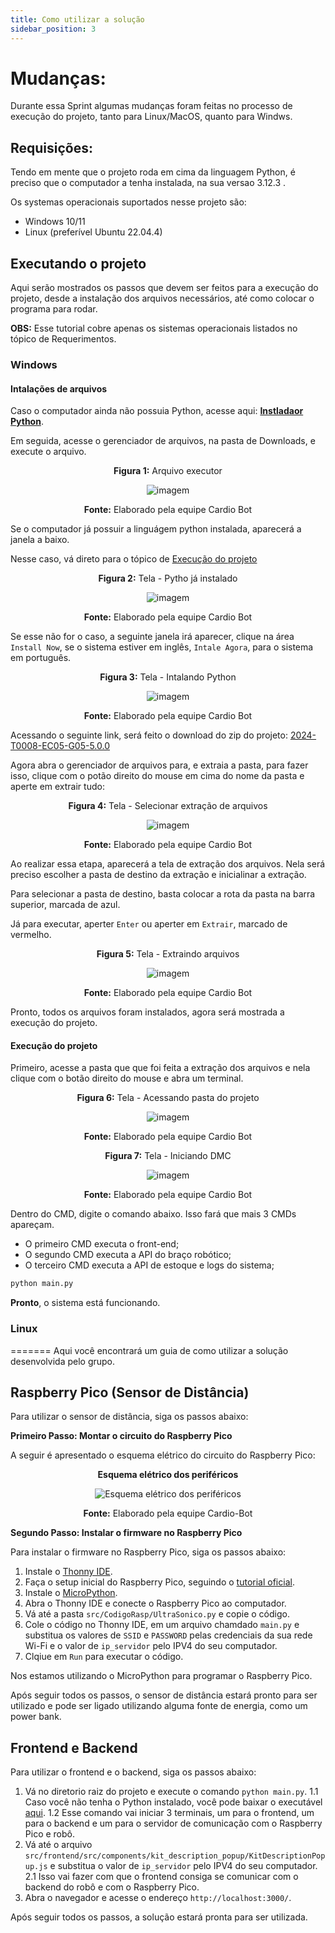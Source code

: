 ```yaml
---
title: Como utilizar a solução
sidebar_position: 3
---
```



# Mudanças:
Durante essa Sprint algumas mudanças foram feitas no processo de execução do projeto, tanto para Linux/MacOS, quanto para Windws.

## Requisições:
Tendo em mente que o projeto roda em cima da linguagem Python, é preciso que o computador a tenha instalada, na sua versao 3.12.3 .

Os systemas operacionais suportados nesse projeto são:
- Windows 10/11
- Linux (preferível Ubuntu 22.04.4)

## Executando o projeto 
Aqui serão mostrados os passos que devem ser feitos para a execução do projeto, desde a instalação dos arquivos necessários, até como colocar o programa para rodar.

**OBS:** Esse tutorial cobre apenas os sistemas operacionais listados no tópico de Requerimentos.

### Windows

#### Intalações de arquivos
Caso o computador ainda não possuia Python, acesse aqui: **[Instladaor Python](https://www.python.org/ftp/python/3.12.3/python-3.12.3-amd64.exe)**.

Em seguida, acesse o gerenciador de arquivos, na pasta de Downloads, e execute o arquivo.

<div align="center">

**Figura 1:** Arquivo executor

![imagem](../../../static/img/como-executar/arquivo-executor.png)

**Fonte:** Elaborado pela equipe Cardio Bot
</div>

Se o computador já possuir a linguágem python instalada, aparecerá a janela a baixo.

Nesse caso, vá direto para o tópico de [Execução do projeto](#execução-do-projeto)

<div align="center">

**Figura 2:** Tela -  Pytho já instalado

![imagem](../../../static/img/como-executar/python-baixado-anteriormente.png)

**Fonte:** Elaborado pela equipe Cardio Bot

</div> 


Se esse não for o caso, a seguinte janela irá aparecer, clique na área `Install Now`, se o sistema estiver em inglês, `Intale Agora`, para o sistema em português.

<div align="center">

**Figura 3:** Tela - Intalando Python

![imagem](../../../static/img/como-executar/instalador-python.png)

**Fonte:** Elaborado pela equipe Cardio Bot

</div> 

Acessando o seguinte link, será feito o download do zip do projeto: [2024-T0008-EC05-G05-5.0.0](https://github.com/Inteli-College/2024-T0008-EC05-G05/archive/refs/tags/v4.0.0.zip)

Agora abra o gerenciador de arquivos para, e extraia a pasta, para fazer isso, clique com o potão direito do mouse em cima do nome da pasta e aperte em extrair tudo:

<div align="center">

**Figura 4:** Tela - Selecionar extração de arquivos

![imagem](../../../static/img/como-executar/extraindo-arquivos.png)

**Fonte:** Elaborado pela equipe Cardio Bot

</div> 

Ao realizar essa etapa, aparecerá a tela de extração dos arquivos. Nela será preciso escolher a pasta de destino da extração e inicialinar a extração.

Para selecionar a pasta de destino, basta colocar a rota da pasta na barra superior, marcada de azul.

Já para executar, aperter `Enter` ou aperter em `Extrair`, marcado de vermelho.

<div align="center">

**Figura 5:** Tela - Extraindo arquivos

![imagem](../../../static/img/como-executar/executar-extracao-arquivos.png)

**Fonte:** Elaborado pela equipe Cardio Bot

</div> 


Pronto, todos os arquivos foram instalados, agora será mostrada a execução do projeto.


#### Execução do projeto

Primeiro, acesse a pasta que que foi feita a extração dos arquivos e nela clique com o botão direito do mouse e abra um terminal.

<div align="center">

**Figura 6:** Tela - Acessando pasta do projeto

![imagem](../../../static/img/como-executar/acessando-arquivos-projeto.png)

**Fonte:** Elaborado pela equipe Cardio Bot

</div> 

<div align="center">

**Figura 7:** Tela - Iniciando DMC

![imagem](../../../static/img/como-executar/iniciando-cmd.png)

**Fonte:** Elaborado pela equipe Cardio Bot

</div> 


Dentro do CMD, digite o comando abaixo. Isso fará que mais 3 CMDs apareçam. 

- O primeiro CMD executa o front-end;
- O segundo CMD executa a API do braço robótico;
- O terceiro CMD executa a API de estoque e logs do sistema;

```bash
python main.py
```

**Pronto**, o sistema está funcionando.


### Linux
=======
Aqui você encontrará um guia de como utilizar a solução desenvolvida pelo grupo.

## Raspberry Pico (Sensor de Distância)

Para utilizar o sensor de distância, siga os passos abaixo:

**Primeiro Passo: Montar o circuito do Raspberry Pico**

A seguir é apresentado o esquema elétrico do circuito do Raspberry Pico:

<div align="center"> 

**Esquema elétrico dos periféricos** 

![Esquema elétrico dos periféricos](/../static/img/esquema-circuito/circuito-elétrico.jpg)

**Fonte:** Elaborado pela equipe Cardio-Bot 

</div>

**Segundo Passo: Instalar o firmware no Raspberry Pico**

Para instalar o firmware no Raspberry Pico, siga os passos abaixo:

1. Instale o [Thonny IDE](https://thonny.org/).
2. Faça o setup inicial do Raspberry Pico, seguindo o [tutorial oficial](https://projects.raspberrypi.org/en/projects/getting-started-with-the-pico).
3. Instale o [MicroPython](https://micropython.org/download/rp2-pico/).
4. Abra o Thonny IDE e conecte o Raspberry Pico ao computador.
5. Vá até a pasta `src/CodigoRasp/UltraSonico.py` e copie o código.
6. Cole o código no Thonny IDE, em um arquivo chamdado `main.py` e substitua os valores de `SSID` e `PASSWORD` pelas credenciais da sua rede Wi-Fi e o valor de `ip_servidor` pelo IPV4 do seu computador.
7. Clqiue em `Run` para executar o código.

Nos estamos utilizando o MicroPython para programar o Raspberry Pico.

Após seguir todos os passos, o sensor de distância estará pronto para ser utilizado e pode ser ligado utilizando alguma fonte de energia, como um power bank.


## Frontend e Backend

Para utilizar o frontend e o backend, siga os passos abaixo:

1. Vá no diretorio raiz do projeto e execute o comando `python main.py`.
    1.1 Caso você não tenha o Python instalado, você pode baixar o executável [aqui](https://www.python.org/downloads/).
    1.2 Esse comando vai iniciar 3 terminais, um para o frontend, um para o backend e um para o servidor de comunicação com o Raspberry Pico e robô.
2. Vá até o arquivo `src/frontend/src/components/kit_description_popup/KitDescriptionPopup.js` e substitua o valor de `ip_servidor` pelo IPV4 do seu computador.
    2.1 Isso vai fazer com que o frontend consiga se comunicar com o backend do robô e com o Raspberry Pico.
3. Abra o navegador e acesse o endereço `http://localhost:3000/`.

Após seguir todos os passos, a solução estará pronta para ser utilizada.


